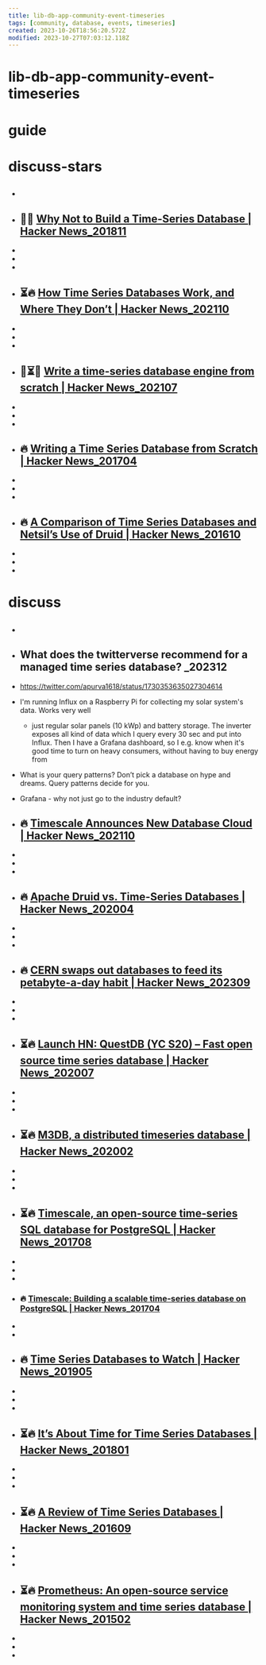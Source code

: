 ```yaml
---
title: lib-db-app-community-event-timeseries
tags: [community, database, events, timeseries]
created: 2023-10-26T18:56:20.572Z
modified: 2023-10-27T07:03:12.118Z
---
```


# lib-db-app-community-event-timeseries

# guide

# discuss-stars
- ## 

- ## 🤔🔥 [Why Not to Build a Time-Series Database | Hacker News_201811](https://news.ycombinator.com/item?id=18402890)
- 
- 
- 

- ## ⏳🔥 [How Time Series Databases Work, and Where They Don’t | Hacker News_202110](https://news.ycombinator.com/item?id=28901063)
- 
- 
- 

- ## 🌰⏳🔥 [Write a time-series database engine from scratch | Hacker News_202107](https://news.ycombinator.com/item?id=27730854)
- 
- 
- 

- ## 🔥 [Writing a Time Series Database from Scratch | Hacker News_201704](https://news.ycombinator.com/item?id=14177411)
- 
- 
- 

- ## 🔥 [A Comparison of Time Series Databases and Netsil’s Use of Druid | Hacker News_201610](https://news.ycombinator.com/item?id=12686445)
- 
- 
- 

# discuss
- ## 

- ## What does the twitterverse recommend for a managed time series database? _202312
- https://twitter.com/apurva1618/status/1730353635027304614
- I'm running Influx on a Raspberry Pi for collecting my solar system's data. Works very well
  - just regular solar panels (10 kWp) and battery storage. The inverter exposes all kind of data which I query every 30 sec and put into Influx. Then I have a Grafana dashboard, so I e.g. know when it's good time to turn on heavy consumers, without having to buy energy from
- What is your query patterns?  Don’t pick a database on hype and dreams.  Query patterns decide for you.
- Grafana - why not just go to the industry default?

- ## 🔥 [Timescale Announces New Database Cloud | Hacker News_202110](https://news.ycombinator.com/item?id=28761453)
- 
- 
- 

- ## 🔥 [Apache Druid vs. Time-Series Databases | Hacker News_202004](https://news.ycombinator.com/item?id=22868286)
- 
- 
- 

- ## 🔥 [CERN swaps out databases to feed its petabyte-a-day habit | Hacker News_202309](https://news.ycombinator.com/item?id=37581145)
- 
- 
- 

- ## ⏳🔥 [Launch HN: QuestDB (YC S20) – Fast open source time series database | Hacker News_202007](https://news.ycombinator.com/item?id=23975807)
- 
- 
- 

- ## ⏳🔥 [M3DB, a distributed timeseries database | Hacker News_202002](https://news.ycombinator.com/item?id=22391270)
- 
- 
- 

- ## ⏳🔥 [Timescale, an open-source time-series SQL database for PostgreSQL | Hacker News_201708](https://news.ycombinator.com/item?id=14984464)
- 
- 
- 

- ### 🔥 [Timescale: Building a scalable time-series database on PostgreSQL | Hacker News_201704](https://news.ycombinator.com/item?id=14035416)
- 
- 

- ## 🔥 [Time Series Databases to Watch | Hacker News_201905](https://news.ycombinator.com/item?id=19825566)
- 
- 
- 

- ## ⏳🔥 [It’s About Time for Time Series Databases | Hacker News_201801](https://news.ycombinator.com/item?id=16230464)
- 
- 
- 

- ## ⏳🔥 [A Review of Time Series Databases | Hacker News_201609](https://news.ycombinator.com/item?id=12486866)
- 
- 
- 

- ## ⏳🔥 [Prometheus: An open-source service monitoring system and time series database | Hacker News_201502](https://news.ycombinator.com/item?id=8995696)
- 
- 
- 
